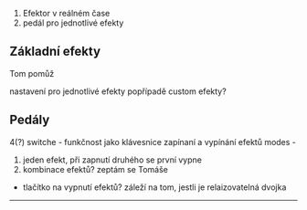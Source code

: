 1. Efektor v reálném čase
2. pedál pro jednotlivé efekty


## Základní efekty
Tom pomůž

nastavení pro jednotlivé efekty
popřípadě custom efekty?


## Pedály
4(?) switche - funkčnost jako klávesnice
zapínaní a vypínání efektů
modes - 
1.  jeden efekt, při zapnutí druhého se první vypne
2. kombinace efektů? zeptám se Tomáše
+ tlačítko na vypnutí efektů? záleží na tom, jestli je relaizovatelná dvojka
---



